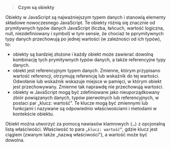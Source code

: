 > **Czym są obiekty**

Obiekty w JavaScript są najważniejszym typem danych i stanowią elementy składowe nowoczesnego JavaScript. Te obiekty różnią się znacznie od prymitywnych typów danych JavaScript (liczba, łańcuch, wartość logiczna, null, niezdefiniowany i symbol) w tym sensie, że chociaż te pprymitywnych typy danych przechowują po jednej wartości (w zależności od ich typów), to:

- obiekty są bardziej złożone i każdy obiekt może zawierać dowolną kombinację tych prymitywnych typów danych, a także referencyjne typy danych. 
- obiekt jest referencyjnym typem danych. Zmienne, którym przypisano wartość referencji, otrzymują referencję lub wskaźnik do tej wartości. Odwołanie lub wskaźnik wskazuje miejsce w pamięci, w którym obiekt jest przechowywany. Zmienne tak naprawdę nie przechowują wartości.
- obiekty w JavaScript mogą być zdefiniowane jako nieuporządkowany zbiór powiązanych danych, typów pierwotnych lub referencyjnych, w postaci par „klucz: wartość”. Te klucze mogą być zmiennymi lub funkcjami i nazywane są odpowiednio właściwościami i metodami w kontekście obiektu. 

Obiekt można utworzyć za pomocą nawiasów klamrowych `{…}` z opcjonalną listą właściwości. Właściwość to para `„klucz: wartość”`, gdzie klucz jest ciągiem (zwanym także „nazwą właściwości”), a wartość może być dowolna.
